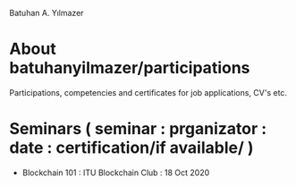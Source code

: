Batuhan A. Yılmazer

# About batuhanyilmazer/participations
Participations, competencies and certificates for job applications, CV's etc.

# Seminars ( seminar : prganizator : date : certification/if available/ )
- Blockchain 101 : ITU Blockchain Club : 18 Oct 2020
